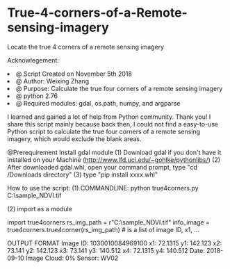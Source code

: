 # True-4-corners-of-a-Remote-sensing-imagery
Locate the true 4 corners of a remote sensing imagery

Acknowlegement:
<li>   @ Script Created on November 5th 2018</li>
<li>   @ Author: Weixing Zhang</li>
<li>   @ Purpose: Calculate the true four corners of a remote sensing imagery</li>
<li>   @ python 2.76</li>
<li>   @ Required modules: gdal, os.path, numpy, and argparse</li>

I learned and gained a lot of help from Python community. Thank you!
I share this script mainly because back then, I could not find a easy-to-use Python script to
calculate the true four corners of a remote sensing imagery, which would exclude the blank areas.

@Prerequirement
Install gdal module
(1) Download gdal if you don't have it installed on your Machine (http://www.lfd.uci.edu/~gohlke/pythonlibs/)
(2) After downloaded gdal.whl, open your command prompt, type "cd /Downloads directory"
(3) type "pip install xxxx.whl"

How to use the script:
(1) COMMANDLINE: 
python true4corners.py C:\sample_NDVI.tif

(2) import as a module

import true4corners
rs_img_path = r"C:\sample_NDVI.tif"
info_image = true4corners.true4corner(rs_img_path) # is a list of image ID, x1, ... 

OUTPUT FORMAT
Image ID: 1030010084969100 
x1: 72.1315
y1: 142.123
x2: 73.141
y2: 142.123
x3: 73.141
y3: 140.512
x4:  72.1315
y4:  140.512
Date: 2018-09-10
Image Cloud: 0%
Sensor: WV02
